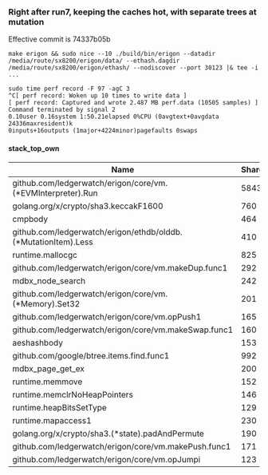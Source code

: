 ### Right after run7, keeping the caches hot, with separate trees at mutation
Effective commit is 74337b05b

```
make erigon && sudo nice --10 ./build/bin/erigon --datadir /media/route/sx8200/erigon/data/ --ethash.dagdir /media/route/sx8200/erigon/ethash/ --nodiscover --port 30123 |& tee -i ...
```
```
sudo time perf record -F 97 -agC 3
^C[ perf record: Woken up 10 times to write data ]
[ perf record: Captured and wrote 2.487 MB perf.data (10505 samples) ]
Command terminated by signal 2
0.10user 0.16system 1:50.21elapsed 0%CPU (0avgtext+0avgdata 24336maxresident)k
0inputs+16outputs (1major+4224minor)pagefaults 0swaps
```

#### stack_top_own

Name                                                                                | Shared |   %   | Own  |   %
------------------------------------------------------------------------------------|--------|-------|------|------
github.com/ledgerwatch/erigon/core/vm.(*EVMInterpreter).Run                         |   5843 |  55.6 | 1857 |  17.7
golang.org/x/crypto/sha3.keccakF1600                                                |    760 |   7.2 |  760 |   7.2
cmpbody                                                                             |    464 |   4.4 |  464 |   4.4
github.com/ledgerwatch/erigon/ethdb/olddb.(*MutationItem).Less                      |    410 |   3.9 |  407 |   3.9
runtime.mallocgc                                                                    |    825 |   7.9 |  407 |   3.9
github.com/ledgerwatch/erigon/core/vm.makeDup.func1                                 |    292 |   2.8 |  291 |   2.8
mdbx_node_search                                                                    |    242 |   2.3 |  241 |   2.3
github.com/ledgerwatch/erigon/core/vm.(*Memory).Set32                               |    201 |   1.9 |  201 |   1.9
github.com/ledgerwatch/erigon/core/vm.opPush1                                       |    165 |   1.6 |  165 |   1.6
github.com/ledgerwatch/erigon/core/vm.makeSwap.func1                                |    160 |   1.5 |  160 |   1.5
aeshashbody                                                                         |    153 |   1.5 |  153 |   1.5
github.com/google/btree.items.find.func1                                            |    992 |   9.4 |  153 |   1.5
mdbx_page_get_ex                                                                    |    200 |   1.9 |  147 |   1.4
runtime.memmove                                                                     |    152 |   1.4 |  146 |   1.4
runtime.memclrNoHeapPointers                                                        |    146 |   1.4 |  140 |   1.3
runtime.heapBitsSetType                                                             |    129 |   1.2 |  128 |   1.2
runtime.mapaccess1                                                                  |    230 |   2.2 |  125 |   1.2
golang.org/x/crypto/sha3.(*state).padAndPermute                                     |    190 |   1.8 |  121 |   1.2
github.com/ledgerwatch/erigon/core/vm.makePush.func1                                |    171 |   1.6 |  119 |   1.1
github.com/ledgerwatch/erigon/core/vm.opJumpi                                       |    123 |   1.2 |  118 |   1.1
